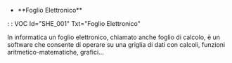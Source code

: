 - \*\*Foglio Elettronico\*\*

 :  : VOC Id="SHE_001" Txt="Foglio Elettronico"

In informatica un foglio elettronico, chiamato anche foglio di calcolo, è un software che consente di operare su una griglia di dati con calcoli, funzioni aritmetico-matematiche, grafici...
